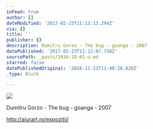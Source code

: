 ```yaml
---
inFeed: true
author: []
dateModified: '2017-02-23T11:11:13.294Z'
via: {}
title: ''
publisher: {}
description: Dumitru Gorzo - The bug - goanga - 2007
datePublished: '2017-02-23T11:12:07.758Z'
sourcePath: _posts/2016-10-01-u.md
starred: false
datePublishedOriginal: '2016-11-23T11:40:26.628Z'
_type: Blurb

---
```

![](https://the-grid-user-content.s3-us-west-2.amazonaws.com/87566a6a-909f-4d79-b1db-e3e208cf62f5.jpg)

Dumitru Gorzo - The bug - goanga - 2007

http://aiurart.ro/expozitii/